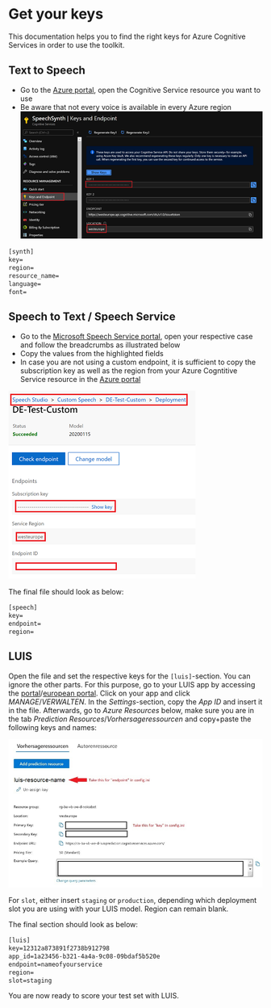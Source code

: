 # Get your keys
This documentation helps you to find the right keys for Azure Cognitive Services in order to use the toolkit.

## Text to Speech
- Go to the [Azure portal](https://portal.azure.com), open the Cognitive Service resource you want to use
- Be aware that not every voice is available in every Azure region
![Microsoft Speech Service portal](assets/img/speech-portal.png)
```
[synth]
key=
region=
resource_name=
language=
font=
```

## Speech to Text / Speech Service
- Go to the [Microsoft Speech Service portal](https://speech.microsoft.com), open your respective case and follow the breadcrumbs as illustrated below
- Copy the values from the highlighted fields
- In case you are not using a custom endpoint, it is sufficient to copy the subscription key as well as the region from your Azure Cogntitive Service resource in the [Azure portal](https://portal.azure.com)

![Speech Resources](assets/img/speech-endpoint.PNG)

The final file should look as below:
```
[speech]
key=
endpoint=
region=
```

## LUIS
 Open the file and set the respective keys for the `[luis]`-section. You can ignore the other parts. For this purpose, go to your LUIS app by accessing the [portal](https://luis.ai)/[european portal](https://eu.luis.ai). Click on your app and click _MANAGE_/_VERWALTEN_. In the _Settings_-section, copy the _App ID_ and insert it in the file. Afterwards, go to _Azure Resources_ below, make sure you are in the tab _Prediction Resources_/_Vorhersageressourcen_ and copy+paste the following keys and names:

![LUIS Resources](assets/img/luis-resources.JPG)

For `slot`, either insert `staging` or `production`, depending which deployment slot you are using with your LUIS model. Region can remain blank.

The final section should look as below:
```
[luis]
key=12312a873891f2738b912798
app_id=1a23456-b321-4a4a-9c08-09bdaf5b520e
endpoint=nameofyourservice
region=
slot=staging
```

You are now ready to score your test set with LUIS.